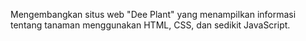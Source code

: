 Mengembangkan situs web "Dee Plant" yang menampilkan informasi tentang tanaman menggunakan HTML, CSS, dan sedikit JavaScript.
